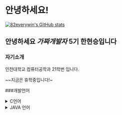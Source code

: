 # 안녕하세요! 

[![82everywin's GitHub stats](https://github-readme-stats.vercel.app/api?username=82everywin&show_icons=true&title_color=0047A0&text_color=000000&icon_color=CC303B&bg_color=FFFFFF&)](https://github.com/82everywin/82everywin "GitHub stats card Korean flag eddition")

## 안녕하세요 ***가짜개발자*** 5기 한현승입니다 

### 자기소개
인천대학교 컴퓨터공학과 21학번 입니다.

~~지금은 휴학중입니다!~

###개발언어

<details>
<summary>C언어</summary>
<div markdown="1">

2021.03~ ing
</div>
</details>

<details>
<summary>JAVA 언어 </summary>
<div markdown="1">

2022.03 ~ 
</div>
</details>
